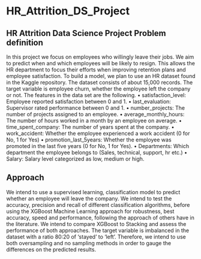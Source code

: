 # HR_Attrition_DS_Project
HR Attrition Data Science Project
Problem definition
-------------------
In this project we focus on employees who willingly leave their jobs. We aim to predict when and which employees will be likely to resign. This allows the HR department to focus their efforts when improving retention plans and employee satisfaction. To build a model, we plan to use an HR dataset found in the Kaggle repository. The dataset consists of about 15,000 records. The target variable is employee churn, whether the employee left the company or not. The features in the data set are the following. 
•	satisfaction_level: Employee reported satisfaction between 0 and 1.
•	last_evaluation: Supervisor rated performance between 0 and 1.
•	number_projects: The number of projects assigned to an employee.
•	average_monthly_hours: The number of hours worked in a month by an employee on average.
•	time_spent_company: The number of years spent at the company.
•	work_accident: Whether the employee experienced a work accident (0 for No, 1 for Yes) 
•	promotion_last_5years: Whether the employee was promoted in the last five years (0 for No, 1 for Yes).
•	Departments: Which department the employee belongs to (Sales, technical, support, hr etc.)
•	Salary: Salary level categorized as low, medium or high.

Approach
----------
We intend to use a supervised learning, classification model to predict whether an employee will leave the company. We intend to test the accuracy, precision and recall of different classification algorithms, before using the XGBoost Machine Learning approach for robustness, best accuracy, speed and performance,  following the approach of others have in the literature. We intend to compare XGBoost to Stacking and assess the performance of both approaches.
The target variable is imbalanced in the dataset with a ratio 80:20 of ‘stayed’ to ‘left’. Therefore, we intend to use both oversampling and no sampling methods in order to gauge the differences on the predicted results. 

